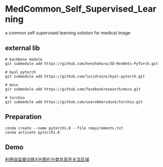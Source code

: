 # MedCommon_Self_Supervised_Learning
a common self supervised learning solution for medical image

## external lib

```
# backbone module
git submodule add https://github.com/kenshohara/3D-ResNets-PyTorch.git

# byol pytorch
git submodule add https://github.com/lucidrains/byol-pytorch.git

# moco 
git submodule add https://github.com/facebookresearch/moco.git

# torchio
git submodule add https://github.com/searobbersduck/torchio.git

```

## Preparation

```
conda create --name pytorch1.8 --file requirements.txt
conda activate pytorch1.8
```

## Demo

[利用自监督训练X光图片分类并高亮关注区域](./exp/xray/readme.md)
